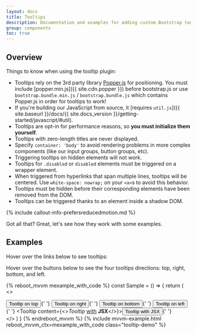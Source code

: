 ```yaml
---
layout: docs
title: Tooltips
description: Documentation and examples for adding custom Bootstrap tooltips with CSS and JavaScript using CSS3 for animations and data-attributes for local title storage.
group: components
toc: true
---
```


## Overview

Things to know when using the tooltip plugin:

- Tooltips rely on the 3rd party library [Popper.js](https://popper.js.org/) for positioning. You must include [popper.min.js]({{ site.cdn.popper }}) before bootstrap.js or use `bootstrap.bundle.min.js` / `bootstrap.bundle.js` which contains Popper.js in order for tooltips to work!
- If you're building our JavaScript from source, it [requires `util.js`]({{ site.baseurl }}/docs/{{ site.docs_version }}/getting-started/javascript/#util).
- Tooltips are opt-in for performance reasons, so **you must initialize them yourself**.
- Tooltips with zero-length titles are never displayed.
- Specify `container: 'body'` to avoid rendering problems in more complex components (like our input groups, button groups, etc).
- Triggering tooltips on hidden elements will not work.
- Tooltips for `.disabled` or `disabled` elements must be triggered on a wrapper element.
- When triggered from hyperlinks that span multiple lines, tooltips will be centered. Use `white-space: nowrap;` on your `<a>`s to avoid this behavior.
- Tooltips must be hidden before their corresponding elements have been removed from the DOM.
- Tooltips can be triggered thanks to an element inside a shadow DOM.

{% include callout-info-prefersreducedmotion.md %}

Got all that? Great, let's see how they work with some examples.

## Examples

Hover over the links below to see tooltips:

Hover over the buttons below to see the four tooltips directions: top, right, bottom, and left.

{% reboot_mvvm mexample_with_code %}
const Sample = () => {
  return (
    <>
      <div class="bd-example-tooltips">
        <Tooltip placement="top" content="Tooltip on top"><Button theme="secondary">Tooltip on top</Button></Tooltip>{' '}
        <Tooltip placement="right" content="Tooltip on right"><Button theme="secondary">Tooltip on right</Button></Tooltip>{' '}
        <Tooltip placement="bottom" content="Tooltip on bottom"><Button theme="secondary">Tooltip on bottom</Button></Tooltip>{' '}
        <Tooltip placement="left" content="Tooltip on left"><Button theme="secondary">Tooltip on left</Button></Tooltip>{' '}
        <Tooltip content={<><em>Tooltip</em> <u>with</u> <b>JSX</b></>}><Button theme="secondary">Tooltip with JSX</Button></Tooltip>{' '}
      </div>
    </>
  )
}
{% endreboot_mvvm %}
{% include mvvm-example.html reboot_mvvm_ctx=mexample_with_code class="tooltip-demo" %}
